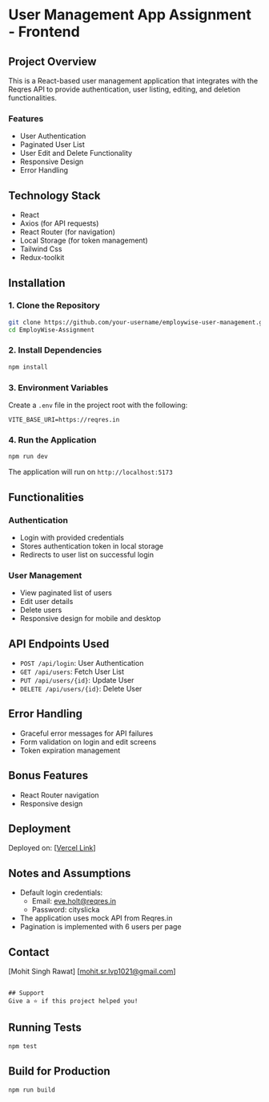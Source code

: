 # User Management App Assignment - Frontend

## Project Overview
This is a React-based user management application that integrates with the Reqres API to provide authentication, user listing, editing, and deletion functionalities.

### Features
- User Authentication
- Paginated User List
- User Edit and Delete Functionality
- Responsive Design
- Error Handling

## Technology Stack
- React
- Axios (for API requests)
- React Router (for navigation)
- Local Storage (for token management)
- Tailwind Css 
- Redux-toolkit

<!-- ## Prerequisites
- Node.js (v14 or later)
- npm (v6 or later) -->

## Installation

### 1. Clone the Repository
```bash
git clone https://github.com/your-username/employwise-user-management.git
cd EmployWise-Assignment
```

### 2. Install Dependencies
```bash
npm install
```

### 3. Environment Variables
Create a `.env` file in the project root with the following:
```
VITE_BASE_URI=https://reqres.in
```

### 4. Run the Application
```bash
npm run dev
```
The application will run on `http://localhost:5173`

## Functionalities

### Authentication
- Login with provided credentials
- Stores authentication token in local storage
- Redirects to user list on successful login

### User Management
- View paginated list of users
- Edit user details
- Delete users
- Responsive design for mobile and desktop

## API Endpoints Used
- `POST /api/login`: User Authentication
- `GET /api/users`: Fetch User List
- `PUT /api/users/{id}`: Update User
- `DELETE /api/users/{id}`: Delete User

## Error Handling
- Graceful error messages for API failures
- Form validation on login and edit screens
- Token expiration management

## Bonus Features
<!-- - Client-side search and filtering -->
- React Router navigation
- Responsive design

## Deployment
Deployed on: [[Vercel Link](https://employ-wise-assignment-azure.vercel.app/auth/login)]

## Notes and Assumptions
- Default login credentials:
  - Email: eve.holt@reqres.in
  - Password: cityslicka
- The application uses mock API from Reqres.in
- Pagination is implemented with 6 users per page

<!-- ## Future Improvements
- Implement more robust authentication
- Add more advanced filtering
- Enhance error handling
- Add unit and integration tests -->

## Contact
[Mohit Singh Rawat]
[mohit.sr.lvp1021@gmail.com]
```

## Support
Give a ⭐️ if this project helped you!
```

## Running Tests
```bash
npm test
```

## Build for Production
```bash
npm run build
```

